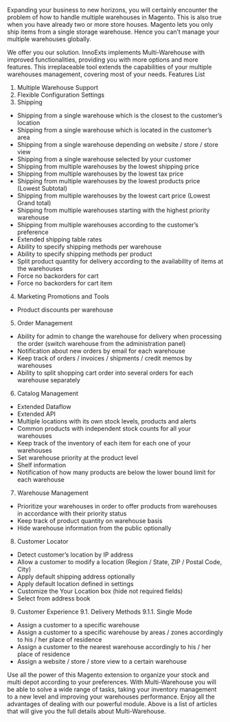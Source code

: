 
Expanding your business to new horizons, you will certainly encounter the problem of how to handle multiple warehouses in Magento. This is also true when you have already two or more store houses. Magento lets you only ship items from a single storage warehouse. Hence you can’t manage your multiple warehouses globally.

We offer you our solution. InnoExts implements Multi-Warehouse with improved functionalities, providing you with more options and more features. This irreplaceable tool extends the capabilities of your multiple warehouses management, covering most of your needs.
Features List
1. Multiple Warehouse Support
2. Flexible Configuration Settings
3. Shipping

 - Shipping from a single warehouse which is the closest to the customer’s location
 - Shipping from a single warehouse which is located in the customer’s area
 - Shipping from a single warehouse depending on website / store / store view
 - Shipping from a single warehouse selected by your customer
 - Shipping from multiple warehouses by the lowest shipping price
 - Shipping from multiple warehouses by the lowest tax price
 - Shipping from multiple warehouses by the lowest products price (Lowest Subtotal)
 - Shipping from multiple warehouses by the lowest cart price (Lowest Grand total)
 - Shipping from multiple warehouses starting with the highest priority warehouse
 - Shipping from multiple warehouses according to the customer’s preference
 - Extended shipping table rates
 - Ability to specify shipping methods per warehouse
 - Ability to specify shipping methods per product
 - Split product quantity for delivery according to the availability of items at the warehouses
 - Force no backorders for cart
 - Force no backorders for cart item

4. Marketing Promotions and Tools

 - Product discounts per warehouse

5. Order Management

 - Ability for admin to change the warehouse for delivery when processing the order (switch warehouse from the administration panel)
 - Notification about new orders by email for each warehouse
 - Keep track of orders / invoices / shipments / credit memos by warehouses
 - Ability to split shopping cart order into several orders for each warehouse separately

6. Catalog Management

 - Extended Dataflow
 - Extended API
 - Multiple locations with its own stock levels, products and alerts
 - Common products with independent stock counts for all your warehouses
 - Keep track of the inventory of each item for each one of your warehouses
 - Set warehouse priority at the product level
 - Shelf information
 - Notification of how many products are below the lower bound limit for each warehouse

7. Warehouse Management

 - Prioritize your warehouses in order to offer products from warehouses in accordance with their priority status
 - Keep track of product quantity on warehouse basis
 - Hide warehouse information from the public optionally

8. Customer Locator

 - Detect customer’s location by IP address
 - Allow a customer to modify a location (Region / State, ZIP / Postal Code, City)
 - Apply default shipping address optionally
 - Apply default location defined in settings
 - Customize the Your Location box (hide not required fields)
 - Select from address book

9. Customer Experience
9.1. Delivery Methods
9.1.1. Single Mode

 - Assign a customer to a specific warehouse
 - Assign a customer to a specific warehouse by areas / zones accordingly to his / her place of residence
 - Assign a customer to the nearest warehouse accordingly to his / her place of residence
 - Assign a website / store / store view to a certain warehouse
 

Use all the power of this Magento extension to organize your stock and multi depot according to your preferences. With Multi-Warehouse you will be able to solve a wide range of tasks, taking your inventory management to a new level and improving your warehouses performance. Enjoy all the advantages of dealing with our powerful module. Above is a list of articles that will give you the full details about Multi-Warehouse.